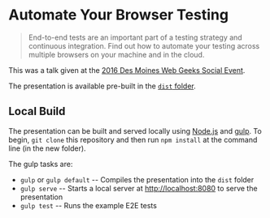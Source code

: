 # Automate Your Browser Testing

> End-to-end tests are an important part of a testing strategy and continuous integration. Find out how to automate your testing across multiple browsers on your machine and in the cloud.

This was a talk given at the [2016 Des Moines Web Geeks Social Event](http://www.dsmwebgeeks.com/2016/03/12/annual-social-event/).

The presentation is available pre-built in the [`dist` folder](dist/).

## Local Build

The presentation can be built and served locally using [Node.js](https://nodejs.org/) and [gulp](http://gulpjs.com/). To begin, `git clone` this repository and then run `npm install` at the command line (in the new folder).

The gulp tasks are:

* `gulp` or `gulp default` -- Compiles the presentation into the `dist` folder
* `gulp serve` -- Starts a local server at [http://localhost:8080](http://localhost:8080/) to serve the presentation
* `gulp test` -- Runs the example E2E tests
